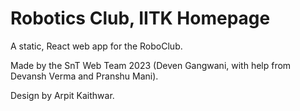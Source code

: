 # Robotics Club, IITK Homepage

A static, React web app for the RoboClub.

Made by the SnT Web Team 2023 (Deven Gangwani, with help from Devansh Verma and Pranshu Mani).

Design by Arpit Kaithwar.
